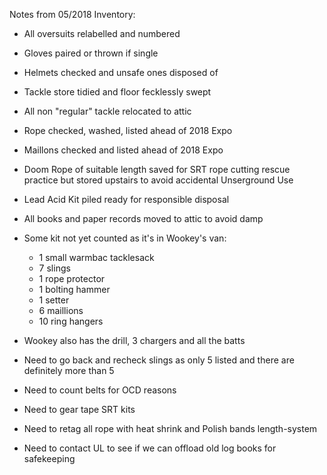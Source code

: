 Notes from 05/2018 Inventory:
- All oversuits relabelled and numbered
- Gloves paired or thrown if single
- Helmets checked and unsafe ones disposed of
- Tackle store tidied and floor fecklessly swept
- All non "regular" tackle relocated to attic
- Rope checked, washed, listed ahead of 2018 Expo
- Maillons checked and listed ahead of 2018 Expo
- Doom Rope of suitable length saved for SRT rope cutting rescue practice but stored upstairs to avoid 
accidental Unserground Use
- Lead Acid Kit piled ready for responsible disposal
- All books and paper records moved to attic to avoid damp
- Some kit not yet counted as it's in Wookey's van:

	- 1 small warmbac tacklesack
	- 7 slings
	- 1 rope protector
	- 1 bolting hammer
	- 1 setter
	- 6 maillions
	- 10 ring hangers

- Wookey also has the drill, 3 chargers and all the batts
- Need to go back and recheck slings as only 5 listed and there are definitely more than 5
- Need to count belts for OCD reasons
- Need to gear tape SRT kits
- Need to retag all rope with heat shrink and Polish bands length-system
- Need to contact UL to see if we can offload old log books for safekeeping
